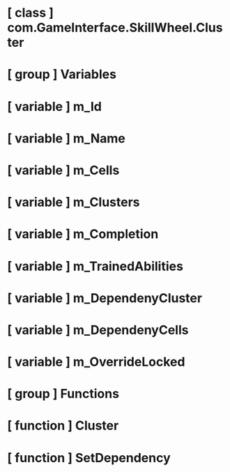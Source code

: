 # [ class ] com.GameInterface.SkillWheel.Cluster

# [ group ] Variables

# [ variable ] m_Id

# [ variable ] m_Name

# [ variable ] m_Cells

# [ variable ] m_Clusters

# [ variable ] m_Completion

# [ variable ] m_TrainedAbilities

# [ variable ] m_DependenyCluster

# [ variable ] m_DependenyCells

# [ variable ] m_OverrideLocked

# [ group ] Functions

# [ function ] Cluster

# [ function ] SetDependency

